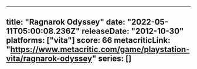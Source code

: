 
---
title: "Ragnarok Odyssey"
date: "2022-05-11T05:00:08.236Z"
releaseDate: "2012-10-30"
platforms: ["vita"]
score: 66
metacriticLink: "https://www.metacritic.com/game/playstation-vita/ragnarok-odyssey"
series: []
---
